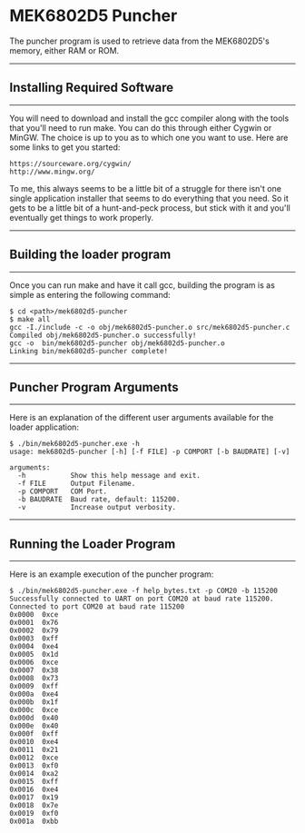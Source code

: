 # MEK6802D5 Puncher

The puncher program is used to retrieve data from the MEK6802D5's memory, either RAM or ROM.

---
## Installing Required Software
---

You will need to download and install the gcc compiler along with the tools that you'll need to run make. You can do this through either Cygwin or MinGW.  The choice is up to you as to which one you want to use.  Here are some links to get you started:
```
https://sourceware.org/cygwin/
http://www.mingw.org/
```
To me, this always seems to be a little bit of a struggle for there isn't one single application installer that seems to do everything that you need.  So it gets to be a little bit of a hunt-and-peck process, but stick with it and you'll eventually get things to work properly.

---
## Building the loader program
---

Once you can run make and have it call gcc, building the program is as simple as entering the following command:
```
$ cd <path>/mek6802d5-puncher
$ make all
gcc -I./include -c -o obj/mek6802d5-puncher.o src/mek6802d5-puncher.c
Compiled obj/mek6802d5-puncher.o successfully!
gcc -o  bin/mek6802d5-puncher obj/mek6802d5-puncher.o
Linking bin/mek6802d5-puncher complete!
```

---
## Puncher Program Arguments
---

Here is an explanation of the different user arguments available for the loader application:
```
$ ./bin/mek6802d5-puncher.exe -h
usage: mek6802d5-puncher [-h] [-f FILE] -p COMPORT [-b BAUDRATE] [-v]

arguments:
  -h           Show this help message and exit.
  -f FILE      Output Filename.
  -p COMPORT   COM Port.
  -b BAUDRATE  Baud rate, default: 115200.
  -v           Increase output verbosity.
```

---
## Running the Loader Program
---

Here is an example execution of the puncher program:
```
$ ./bin/mek6802d5-puncher.exe -f help_bytes.txt -p COM20 -b 115200
Successfully connected to UART on port COM20 at baud rate 115200.
Connected to port COM20 at baud rate 115200
0x0000  0xce
0x0001  0x76
0x0002  0x79
0x0003  0xff
0x0004  0xe4
0x0005  0x1d
0x0006  0xce
0x0007  0x38
0x0008  0x73
0x0009  0xff
0x000a  0xe4
0x000b  0x1f
0x000c  0xce
0x000d  0x40
0x000e  0x40
0x000f  0xff
0x0010  0xe4
0x0011  0x21
0x0012  0xce
0x0013  0xf0
0x0014  0xa2
0x0015  0xff
0x0016  0xe4
0x0017  0x19
0x0018  0x7e
0x0019  0xf0
0x001a  0xbb
```
